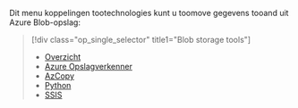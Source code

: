 <!-- Guidance on technologies used toomove data tooand/or from Azure Blob storage are linked here:
-->
Dit menu koppelingen tootechnologies kunt u toomove gegevens tooand uit Azure Blob-opslag:

> [!div class="op_single_selector" title1="Blob storage tools"]
> * [Overzicht](../articles/machine-learning/machine-learning-data-science-move-azure-blob.md)
> * [Azure Opslagverkenner](../articles/machine-learning/machine-learning-data-science-move-data-to-azure-blob-using-azure-storage-explorer.md)
> * [AzCopy](../articles/machine-learning/machine-learning-data-science-move-data-to-azure-blob-using-azcopy.md)
> * [Python](../articles/machine-learning/machine-learning-data-science-move-data-to-azure-blob-using-python.md)
> * [SSIS](../articles/machine-learning/machine-learning-data-science-move-data-to-azure-blob-using-ssis.md)
> 
> 



